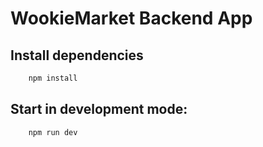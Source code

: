 # WookieMarket Backend App

## Install dependencies

```sh
    npm install
```

## Start in development mode:

```sh
    npm run dev
```
